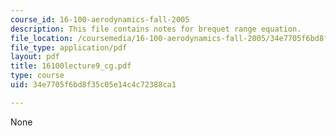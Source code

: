 ```yaml
---
course_id: 16-100-aerodynamics-fall-2005
description: This file contains notes for brequet range equation.
file_location: /coursemedia/16-100-aerodynamics-fall-2005/34e7705f6bd8f35c05e14c4c72388ca1_16100lecture9_cg.pdf
file_type: application/pdf
layout: pdf
title: 16100lecture9_cg.pdf
type: course
uid: 34e7705f6bd8f35c05e14c4c72388ca1

---
```

None